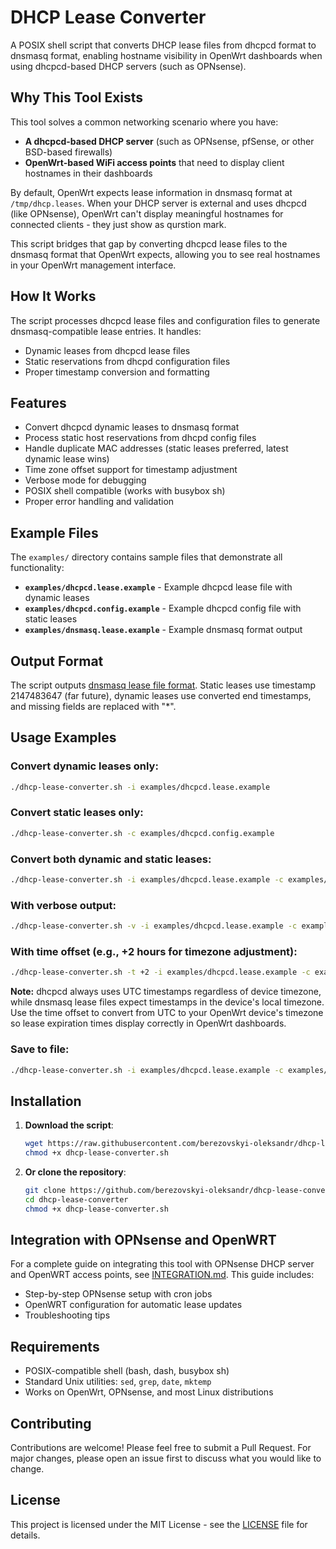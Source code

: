 # DHCP Lease Converter

A POSIX shell script that converts DHCP lease files from dhcpcd format to dnsmasq format, enabling hostname visibility in OpenWrt dashboards when using dhcpcd-based DHCP servers (such as OPNsense).

## Why This Tool Exists

This tool solves a common networking scenario where you have:
- **A dhcpcd-based DHCP server** (such as OPNsense, pfSense, or other BSD-based firewalls)
- **OpenWrt-based WiFi access points** that need to display client hostnames in their dashboards

By default, OpenWrt expects lease information in dnsmasq format at `/tmp/dhcp.leases`. When your DHCP server is external and uses dhcpcd (like OPNsense), OpenWrt can't display meaningful hostnames for connected clients - they just show as qurstion mark.

This script bridges that gap by converting dhcpcd lease files to the dnsmasq format that OpenWrt expects, allowing you to see real hostnames in your OpenWrt management interface.

## How It Works

The script processes dhcpcd lease files and configuration files to generate dnsmasq-compatible lease entries. It handles:
- Dynamic leases from dhcpcd lease files
- Static reservations from dhcpd configuration files
- Proper timestamp conversion and formatting

## Features

- Convert dhcpcd dynamic leases to dnsmasq format
- Process static host reservations from dhcpd config files
- Handle duplicate MAC addresses (static leases preferred, latest dynamic lease wins)
- Time zone offset support for timestamp adjustment
- Verbose mode for debugging
- POSIX shell compatible (works with busybox sh)
- Proper error handling and validation

## Example Files

The `examples/` directory contains sample files that demonstrate all functionality:

- **`examples/dhcpcd.lease.example`** - Example dhcpcd lease file with dynamic leases
- **`examples/dhcpcd.config.example`** - Example dhcpcd config file with static leases  
- **`examples/dnsmasq.lease.example`** - Example dnsmasq format output

## Output Format

The script outputs [dnsmasq lease file format](https://deepwiki.com/imp/dnsmasq/4.3-lease-management#reading-leases). Static leases use timestamp 2147483647 (far future), dynamic leases use converted end timestamps, and missing fields are replaced with "*".

## Usage Examples

### Convert dynamic leases only:
```bash
./dhcp-lease-converter.sh -i examples/dhcpcd.lease.example
```

### Convert static leases only:
```bash
./dhcp-lease-converter.sh -c examples/dhcpcd.config.example
```

### Convert both dynamic and static leases:
```bash
./dhcp-lease-converter.sh -i examples/dhcpcd.lease.example -c examples/dhcpcd.config.example
```

### With verbose output:
```bash
./dhcp-lease-converter.sh -v -i examples/dhcpcd.lease.example -c examples/dhcpcd.config.example
```

### With time offset (e.g., +2 hours for timezone adjustment):
```bash
./dhcp-lease-converter.sh -t +2 -i examples/dhcpcd.lease.example -c examples/dhcpcd.config.example
```
**Note:** dhcpcd always uses UTC timestamps regardless of device timezone, while dnsmasq lease files expect timestamps in the device's local timezone. Use the time offset to convert from UTC to your OpenWrt device's timezone so lease expiration times display correctly in OpenWrt dashboards.

### Save to file:
```bash
./dhcp-lease-converter.sh -i examples/dhcpcd.lease.example -c examples/dhcpcd.config.example -o output.txt
```

## Installation

1. **Download the script**:
   ```bash
   wget https://raw.githubusercontent.com/berezovskyi-oleksandr/dhcp-lease-converter/master/dhcp-lease-converter.sh
   chmod +x dhcp-lease-converter.sh
   ```

2. **Or clone the repository**:
   ```bash
   git clone https://github.com/berezovskyi-oleksandr/dhcp-lease-converter.git
   cd dhcp-lease-converter
   chmod +x dhcp-lease-converter.sh
   ```

## Integration with OPNsense and OpenWRT

For a complete guide on integrating this tool with OPNsense DHCP server and OpenWRT access points, see [INTEGRATION.md](INTEGRATION.md). This guide includes:
- Step-by-step OPNsense setup with cron jobs
- OpenWRT configuration for automatic lease updates
- Troubleshooting tips

## Requirements

- POSIX-compatible shell (bash, dash, busybox sh)
- Standard Unix utilities: `sed`, `grep`, `date`, `mktemp`
- Works on OpenWrt, OPNsense, and most Linux distributions

## Contributing

Contributions are welcome! Please feel free to submit a Pull Request. For major changes, please open an issue first to discuss what you would like to change.

## License

This project is licensed under the MIT License - see the [LICENSE](LICENSE.md) file for details.